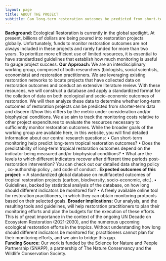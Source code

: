 ```yaml
---
layout: page
title: ABOUT THE PROJECT
subtitle: Can long-term restoration outcomes be predicted from short-term data? How long should we track restoration projects to verify their success?
---
```


**Background:**
Ecological Restoration is currently in the global spotlight. At present, billions of dollars are being poured into restoration projects globally. Unfortunately, funds to monitor restoration outcomes are not always included in these projects and rarely funded for more than two years. To prioritize more efficient use of limited resources, it is essential to have standardized guidelines that establish how much monitoring is useful to gauge project success.
**Our Approach:**
We are an interdisciplinary working group, composed of both researchers (biologists, social scientists, economists) and restoration practitioners.
We are leveraging existing restoration networks to locate projects that have collected data on restoration outcomes and conduct an extensive literature review. With these resources, we will construct a database and apply a standardized format for the collation of data on both ecological and socio-economic outcomes of restoration.
We will then analyze these data to determine whether long-term outcomes of restoration projects can be predicted from shorter-term data and discern if/how this differs by the metric under consideration and/or biophysical conditions. We also aim to track the monitoring costs relative to other project expenditures to evaluate the resources necessary to sufficiently monitor restoration outcomes.
While the broader goals of the working group are available here, in this website, you will find detailed information about our central research questions: 
•	Can short-term monitoring help predict long-term tropical restoration outcomes?
•	Does the predictability of long-term tropical restoration outcomes depend on the indicator being measured and/or biophysical conditions?
•	What are the levels to which different indicators recover after different time periods post-restoration intervention?
You can check out our detailed data sharing policy <insert link to webpage>, co-authorship policy <insert link to webpage>, and code of conduct <insert link to webpage>.
**Expected outcomes of this project:**
•	A standardized global database on multifaceted outcomes of tropical restoration projects (carbon, biodiversity, socio-economic, etc.).
•	Guidelines, backed by statistical analysis of the database, on how long should different indicators be monitored for?
•	A freely available online tool for restoration practitioners, in which they can obtain monitoring protocols based on their selected goals.
**Broader implications:**
Our analysis, and the resulting tools and guidelines, will help restoration practitioners to plan their monitoring efforts and plan the budgets for the execution of these efforts. This is of great importance in the context of the ongoing UN Decade on Ecosystem Restoration (2021-2030), and the numerous upcoming ecological restoration efforts in the tropics. Without understanding how long should different indicators be monitored for, practitioners cannot plan for their monitoring efforts, and we aim to bridge this gap.   
**Funding Source:**
Our work is funded by the Science for Nature and People Partnership (SNAPP), a partnership of The Nature Conservancy and the Wildlife Conservation Society.

